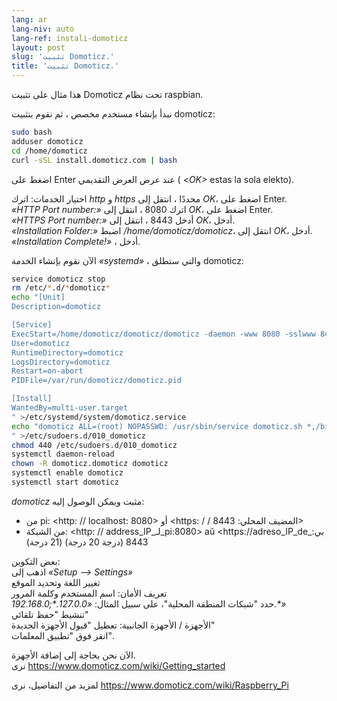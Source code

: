```yaml
---
lang: ar
lang-niv: auto
lang-ref: instali-domoticz
layout: post
slug: 'تثبيت Domoticz.'
title: 'تثبيت Domoticz.'
---
```


هذا مثال على تثبيت Domoticz تحت نظام raspbian.

نبدأ بإنشاء مستخدم مخصص ، ثم نقوم بتثبيت domoticz:
```bash
sudo bash
adduser domoticz
cd /home/domoticz
curl -sSL install.domoticz.com | bash
```
اضغط على Enter عند عرض العرض التقديمي ( _\<OK>_ estas la sola elekto).  
  
  
اختيار الخدمات: اترك _http_ و _https_ محددًا ، انتقل إلى _OK_، اضغط على Enter.  
_«HTTP Port number:»_ اترك 8080 ، انتقل إلى _OK_، اضغط على Enter.  
_«HTTPS Port number:»_ أدخل 8443 ، انتقل إلى _OK_، أدخل.  
_«Installation Folder:»_ اضبط _/home/domoticz/domoticz_، انتقل إلى _OK_، أدخل.  
_«Installation Complete!»_  ، أدخل.


الآن نقوم بإنشاء الخدمة _«systemd»_ ، والتي ستطلق domoticz:
```bash
service domoticz stop
rm /etc/*.d/*domoticz*
echo "[Unit]
Description=domoticz

[Service]
ExecStart=/home/domoticz/domoticz/domoticz -daemon -www 8080 -sslwww 8443 -pidfile /var/run/domoticz/domoticz.pid
User=domoticz
RuntimeDirectory=domoticz
LogsDirectory=domoticz
Restart=on-abort
PIDFile=/var/run/domoticz/domoticz.pid

[Install]
WantedBy=multi-user.target
" >/etc/systemd/system/domoticz.service
echo "domoticz ALL=(root) NOPASSWD: /usr/sbin/service domoticz.sh *,/bin/systemctl stop domoticz.service,/bin/systemctl start domoticz.service
" >/etc/sudoers.d/010_domoticz
chmod 440 /etc/sudoers.d/010_domoticz
systemctl daemon-reload
chown -R domoticz.domoticz domoticz
systemctl enable domoticz
systemctl start domoticz
```

_domoticz_ مثبت ويمكن الوصول إليه:
* من pi: <http: // localhost: 8080> أو <https: / / المضيف المحلي: 8443>
* من الشبكة: <http: // address_IP_لـ_pi:8080> aŭ <https://adreso_IP_de_بي: 8443 (درجة 20 درجة) (21 درجة)

بعض التكوين:  
اذهب إلى _«Setup --> Settings»_  
تغيير اللغة وتحديد الموقع  
تعريف الأمان: اسم المستخدم وكلمة المرور  
حدد "شبكات المنطقة المحلية"، على سبيل المثال: _«127.0.0.\*;192.168.0.*»_  
تنشيط "حفظ تلقائي"  
الأجهزة / الأجهزة الجانبية: تعطيل "قبول الأجهزة الجديدة"  
انقر فوق "تطبيق المعلمات".  

الآن نحن بحاجة إلى إضافة الأجهزة.  
نرى <https://www.domoticz.com/wiki/Getting_started>


لمزيد من التفاصيل،
نرى <https://www.domoticz.com/wiki/Raspberry_Pi>

